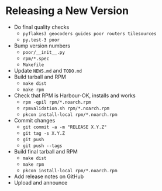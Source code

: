Releasing a New Version
=======================

* Do final quality checks
    - `pyflakes3 geocoders guides poor routers tilesources`
    - `py.test-3 poor`
* Bump version numbers
    - `poor/__init__.py`
    - `rpm/*.spec`
    - `Makefile`
* Update `NEWS.md` and `TODO.md`
* Build tarball and RPM
    - `make dist`
    - `make rpm`
* Check that RPM is Harbour-OK, installs and works
    - `rpm -qpil rpm/*.noarch.rpm`
    - `rpmvalidation.sh rpm/*.noarch.rpm`
    - `pkcon install-local rpm/*.noarch.rpm`
* Commit changes
    - `git commit -a -m "RELEASE X.Y.Z"`
    - `git tag -s X.Y.Z`
    - `git push`
    - `git push --tags`
* Build final tarball and RPM
    - `make dist`
    - `make rpm`
    - `pkcon install-local rpm/*.noarch.rpm`
* Add release notes on GitHub
* Upload and announce
